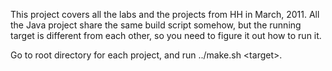 This project covers all the labs and the projects from HH in March, 2011. All the Java project share the same build script somehow, but the running
target is different from each other, so you need to figure it out how to run it.

Go to root directory for each project, and run ../make.sh \<target\>.
